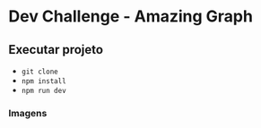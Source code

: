 # Dev Challenge - Amazing Graph

## Executar projeto
- ```git clone ```
- ```npm install ```
- ```npm run dev```

### Imagens
